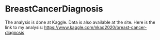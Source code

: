 # BreastCancerDiagnosis
The analysis is done at Kaggle. Data is also available at the site.
Here is the link to my analysis:
https://www.kaggle.com/nkad2020/breast-cancer-diagnosis
